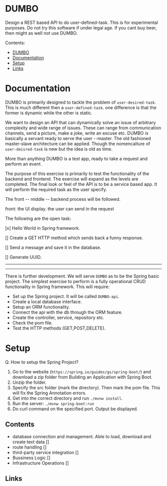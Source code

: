 # DUMBO
Design a REST based API to do user-defined-task. This is for experimental purposes. Do not try this software if under legal age. If you cant buy beer, then might as well not use DUMBO.

Contents:
- [DUMBO](#dumbo)
- [Documentation](#documentation)
- [Setup](#setup)
- [Links](#links)

# Documentation

DUMBO is primarily designed to tackle the problem of `user-desired-task`. This is much different then a `user-defined-task`. one difference is that the former is dynamic while the other is static. 

We want to design an API that can dynamically solve an issue of arbitrary complexity and wide range of issues. These can range from communication channels, send a picture, make a joke, write an excuse etc. DUMBO is basically a servant ready to serve the user --master. The old fashioned master-slave architecture can be applied. Though the nomencalture of `user-deisred-task` is new but the idea is old as time.

More than anything DUMBO is a test app, ready to take a request and perform an event. 

The purpose of this exercise is primarily to test the functionality of the backend and frontend. The exercise will expand as the levels are completed. The final look or feel of the API is to be 
a service based app. It will perform the required task as the user specify. 

The front -- middle -- backend process will be followed. 

front: the UI display. the user can send in the request




The following are the open task:

[x] Hello World in Spring framework.

[] Create a GET HTTP method which sends back a funny response.

[] Send a message and save it in the database.

[] Generate UUID.


------------------------------
------------------------------

There is further development. We will serve `DUMBO` as to be the Spring basic project. The simplest exercise to perform is a 
fully operational CRUD functionality in Spring framework. This will require:

- Set up the Spring project. It will be called `DUMBO-api`.
- Create a local database interface. 
- Setup an ORM functionality.
- Connect the api with the db through the ORM feature.
- Create the controller, service, repository etc.
- Check the pom file.
- Test the HTTP methods (GET,POST,DELETE).

# Setup

Q. How to setup the Spring Project?

1. Go to the website (`https://spring.io/guides/gs/spring-boot/`) and download a zip folder from Building an Application with Spring Boot.
2. Unzip the folder.
3. Specify the src folder (mark the directory). Then mark the pom file. This will fix the Spring Annotation errors.
4. Get into the correct directory and run `./mvnw install`.
5. Run the server: `./mvnw spring-boot:run`
6. Do curl command on the specified port. Output be displayed.

## Contents

 - database connection and management. Able to load, download and create text data []
 - route handling []
 - third-party service integration []
 - Bussiness Logic []
 - Infrastructure Operations []

## Links


